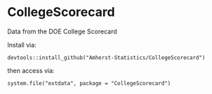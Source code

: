 # CollegeScorecard
Data from the DOE College Scorecard 

Install via:

`devtools::install_github("Amherst-Statistics/CollegeScorecard")`

then access via:

`system.file("extdata", package = "CollegeScorecard")`
